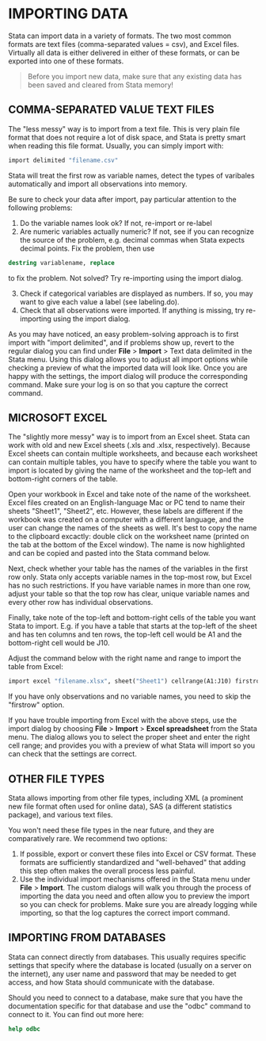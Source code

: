 # IMPORTING DATA

Stata can import data in a variety of formats. The two most common formats are text files (comma-separated values = csv), and Excel files. Virtually all data is either delivered in either of these formats, or can be exported into one of these formats.

> Before you import new data, make sure that any existing data has been saved and cleared from Stata memory!


## COMMA-SEPARATED VALUE TEXT FILES

The "less messy" way is to import from a text file. This is very plain file format that does not require a lot of disk space, and Stata is pretty smart when reading this file format. Usually, you can simply import with:

```stata
import delimited "filename.csv"
```

Stata will treat the first row as variable names, detect the types of varibales automatically and import all observations into memory.

Be sure to check your data after import, pay particular attention to the following problems:
1. Do the variable names look ok? If not, re-import or re-label  
2. Are numeric variables actually numeric? If not, see if you can recognize the source of the problem, e.g. decimal commas when Stata expects decimal points. Fix the problem, then use

```stata
destring variablename, replace
```

to fix the problem. Not solved? Try re-importing using the import dialog.  

3. Check if categorical variables are displayed as numbers. If so, you may want to give each value a label (see labeling.do).  
4. Check that all observations were imported. If anything is missing, try re-importing using the import dialog.
 
As you may have noticed, an easy problem-solving approach is to first import with "import delimited", and if problems show up, revert to the regular dialog you can find under **File** > **Import** > Text data delimited in the Stata menu. Using this dialog allows you to adjust all import options while checking a preview of what the imported data will look like. Once you are happy with the settings, the import dialog will produce the corresponding command. Make sure  your log is on so that you capture the correct command.


## MICROSOFT EXCEL

The "slightly more messy" way is to import from an Excel sheet. Stata can work with old and new Excel sheets (.xls and .xlsx, respectively). Because Excel sheets can contain multiple worksheets, and because each worksheet can contain multiple tables, you have to specify where the table you want to import is located by giving the name of the worksheet and the top-left and bottom-right corners of the table.

Open your workbook in Excel and take note of the name of the worksheet. Excel files created on an English-language Mac or PC tend to name their sheets "Sheet1", "Sheet2", etc. However, these labels are different if the workbook was created on a computer with a different language, and the user can change the names of the sheets as well. It's best to copy the name to the clipboard excactly: double click on the worksheet name (printed on the tab at the bottom of the Excel window). The name is now highlighted and can be copied and pasted into the Stata command below.

Next, check whether your table has the names of the variables in the first row only. Stata only accepts variable names in the top-most row, but Excel has no such restrictions. If you have variable names in more than one row, adjust your table so that the top row has clear, unique variable names and every other row has individual observations.

Finally, take note of the top-left and bottom-right cells of the table you want Stata to import. E.g. if you have a table that starts at the top-left of the sheet and has ten columns and ten rows, the top-left cell would be A1 and the bottom-right cell would be J10.

Adjust the command below with the right name and range to import the table from Excel:

```stata
import excel "filename.xlsx", sheet("Sheet1") cellrange(A1:J10) firstrow
```

If you have only observations and no variable names, you need to skip the "firstrow" option.

If you have trouble importing from Excel with the above steps, use the import dialog by choosing **File** > **Import** > **Excel spreadsheet** from the Stata menu. The dialog allows you to select the proper sheet and enter the right cell range; and provides you with a preview of what Stata will import so you can check that the settings are correct.


## OTHER FILE TYPES

Stata allows importing from other file types, including XML (a prominent new file format often used for online data), SAS (a different statistics package), and various text files.

You won't need these file types in the near future, and they are comparatively rare. We recommend two options:

1. If possible, export or convert these files into Excel or CSV format. These formats are sufficiently standardized and "well-behaved" that adding this step often makes the overall process less painful.
2. Use the individual import mechanisms offered in the Stata menu under **File** > **Import**. The custom dialogs will walk you through the process of importing the data you need and often allow you to preview the import so you can check for problems. Make sure you are already logging while importing, so that the log captures the correct import command.


## IMPORTING FROM DATABASES

Stata can connect directly from databases. This usually requires specific settings that specify where the database is located (usually on a server on the internet), any user name and password that may be needed to get access, and how Stata should communicate with the database.

Should you need to connect to a database, make sure that you have the documentation specific for that database and use the "odbc" command to connect to it. You can find out more here:

```stata
help odbc
```